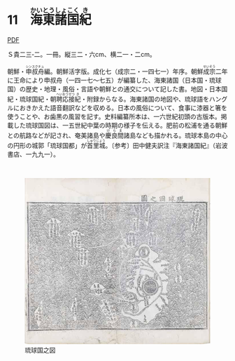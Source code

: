 # 11　<ruby>海東<rt>かいとう</rt></ruby><ruby>諸国<rt>しょこく</rt></ruby><ruby>紀<rt>き</rt></ruby>

<a href="../pdf/011.pdf" target="_blank">PDF</a>

Ｓ貴二三‐二。一冊。縦三二・六cm、横二一・二cm。

朝鮮・<ruby>申叔舟<rt>シンスクチュ</rt></ruby>編。朝鮮活字版。成化七（成宗二・一四七一）年序。朝鮮<ruby>成<rt>せい</rt></ruby><ruby>宗<rt>そう</rt></ruby>二年に王命により申叔舟（一四一七〜七五）が編纂した、海東諸国（日本国・琉球国）の歴史・地理・風俗・言語や朝鮮との通交について記した書。地図・日本国紀・琉球国紀・朝<ruby>聘<rt>へい</rt></ruby><ruby>応<rt>おう</rt></ruby><ruby>接<rt>せつ</rt></ruby><ruby>紀<rt>き</rt></ruby>・附録からなる。海東諸国の地図や、琉球語をハングルにおきかえた語音翻訳などを収める。日本の風俗について、食事に漆器と箸を使うことや、お歯黒の風習を記す。史料編纂所本は、一六世紀初頭の古版本。掲載した琉球国図は、一五世紀中葉の時期の様子を伝える。肥前の松浦を通る朝鮮との航路などが記され、奄美諸島や<ruby>慶<rt>け</rt></ruby><ruby>良<rt>ら</rt></ruby><ruby>間<rt>ま</rt></ruby>諸島なども描かれる。琉球本島の中心の円形の城郭「琉球国都」が<ruby>首<rt>しゅ</rt></ruby><ruby>里城<rt>りじょう</rt></ruby>。〔参考〕田中健夫訳注『海東諸国紀』（岩波書店、一九九一）。

<br/>

<figure>
    <img src="../img/011.jpeg"/>
    <figcaption>琉球国之図</figcaption>
</figure>